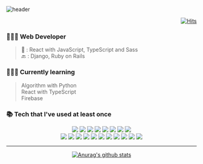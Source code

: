 ![header](https://capsule-render.vercel.app/api?type=wave&color=4B9BC6&height=180&section=header&text=Hi%20there,%20I'm%20hyesungoh!%20👋&fontSize=26&fontColor=242a2e&animation=fadeIn&fontAlignY=70)

<div align=right>

[![Hits](https://hits.seeyoufarm.com/api/count/incr/badge.svg?url=https%3A%2F%2Fgithub.com%2Fhyesungoh%2Fhit-counter&count_bg=%233D99C8&title_bg=%23555555&icon=riotgames.svg&icon_color=%23E7E7E7&title=hits&edge_flat=false)](https://hits.seeyoufarm.com)

</div>

### 🧑🏻‍💻 Web Developer

> 🐥 : React with JavaScript, TypeScript and Sass <br/>
> 🔙 : Django, Ruby on Rails

### 🙇🏻‍♂️ Currently learning

> Algorithm with Python <br/>
> React with TypeScript <br/>
> Firebase

### 📚 Tech that I've used at least once

<div align=center>

<img src="https://img.shields.io/badge/Python-3776AB?style=flat-square&logo=Python&logoColor=white"/>

<img src="https://img.shields.io/badge/JavaScript-F7DF1E?style=flat-square&logo=JavaScript&logoColor=222323"/>

<img src="https://img.shields.io/badge/TypeScript-3178C6?style=flat-square&logo=TypeScript&logoColor=white"/>

<img src="https://img.shields.io/badge/Sass-CC6699?style=flat-square&logo=Sass&logoColor=white"/>

<img src="https://img.shields.io/badge/Ruby-CC342D?style=flat-square&logo=Ruby&logoColor=white"/>

<img src="https://img.shields.io/badge/C-A8B9CC?style=flat-square&logo=C&logoColor=222323"/>

<img src="https://img.shields.io/badge/C++-00599C?style=flat-square&logo=C%2b%2b&logoColor=white"/>

<img src="https://img.shields.io/badge/C%23-239120?style=flat-square&logo=C%20Sharp&logoColor=white"/>

<br/>

<img src="https://img.shields.io/badge/Django-092E20?style=flat-square&logo=Django&logoColor=white"/>

<img src="https://img.shields.io/badge/React-61DAFB?style=flat-square&logo=React&logoColor=black"/>

<img src="https://img.shields.io/badge/Firebase-FFCA28?style=flat-square&logo=Firebase&logoColor=black"/>

<img src="https://img.shields.io/badge/Ruby%20on%20Rails-CC0000?style=flat-square&logo=Ruby%20on%20Rails&logoColor=white"/>

<img src="https://img.shields.io/badge/TensorFlow-FF6F00?style=flat-square&logo=TensorFlow&logoColor=white"/>

<img src="https://img.shields.io/badge/Keras-D00000?style=flat-square&logo=Keras&logoColor=white"/>

<img src="https://img.shields.io/badge/Celery-37814A?style=flat-square&logo=Celery&logoColor=white"/>

<img src="https://img.shields.io/badge/Redis-DC382D?style=flat-square&logo=Redis&logoColor=white"/>

<img src="https://img.shields.io/badge/Unity-000000?style=flat-square&logo=Unity&logoColor=white"/>

<img src="https://img.shields.io/badge/SQLite-003B57?style=flat-square&logo=SQLite&logoColor=white"/>

<img src="https://img.shields.io/badge/Heroku-430098?style=flat-square&logo=Heroku&logoColor=white"/>

---

[![Anurag's github stats](https://github-readme-stats.vercel.app/api?username=hyesungoh&hide=issues)](https://github.com/anuraghazra/github-readme-stats)

</div>
<!--

**hyesungoh/hyesungoh** is a ✨ _special_ ✨ repository because its `README.md` (this file) appears on your GitHub profile.

Here are some ideas to get you started:

-   🔭 I’m currently working on ...
-   🌱 I’m currently learning ...
-   👯 I’m looking to collaborate on ...
-   🤔 I’m looking for help with ...
-   💬 Ask me about ...
-   📫 How to reach me: ...
-   😄 Pronouns: ...
-   ⚡ Fun fact: ...
    -->
